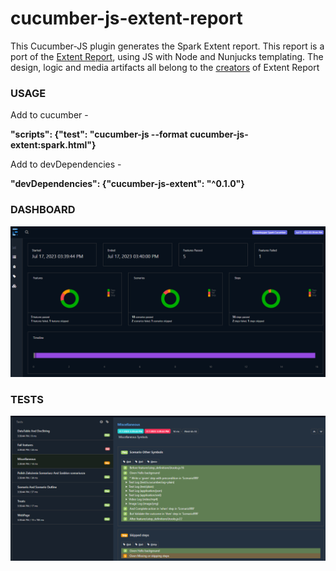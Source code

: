 # cucumber-js-extent-report

This Cucumber-JS plugin generates the Spark Extent report. This report is a port of the [Extent Report](https://www.extentreports.com/), using JS with Node and Nunjucks templating.
The design, logic and media artifacts all belong to the [creators](https://github.com/extent-framework) of Extent Report

### USAGE

Add to cucumber -

**"scripts": {"test": "cucumber-js --format cucumber-js-extent:spark.html"}**

Add to devDependencies -

**"devDependencies": {"cucumber-js-extent": "^0.1.0"}**

### DASHBOARD

![Dashboard](js-spark-db.PNG)

### TESTS

![Tests](js-spark-test.PNG)
